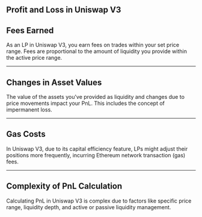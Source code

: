 ## Profit and Loss in Uniswap V3


## Fees Earned

As an LP in Uniswap V3, you earn fees on trades within your set price range. Fees are proportional to the amount of liquidity you provide within the active price range.


    


---
## Changes in Asset Values

The value of the assets you've provided as liquidity and changes due to price movements impact your PnL. This includes the concept of impermanent loss.


    


---
## Gas Costs

In Uniswap V3, due to its capital efficiency feature, LPs might adjust their positions more frequently, incurring Ethereum network transaction (gas) fees.


    


---
## Complexity of PnL Calculation

Calculating PnL in Uniswap V3 is complex due to factors like specific price range, liquidity depth, and active or passive liquidity management.


    
   